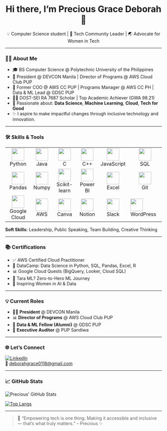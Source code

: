 <h1 align="center">Hi there, I’m Precious Grace Deborah 👋</h1>
<p align="center">
  💡 Computer Science student | 🚀 Tech Community Leader | 🌏 Advocate for Women in Tech
</p>

---

### 👩‍💻 About Me

- 🎓 BS Computer Science @ Polytechnic University of the Philippines  
- 🌟 President @ DEVCON Manila | Director of Programs @ AWS Cloud Club PUP  
- 🧠 Former COO @ AWS CC PUP | Programs Manager @ AWS CC PH | Data & ML Lead @ GDSC PUP  
- 👩‍🔬 DOST-SEI RA 7687 Scholar | Top Academic Achiever (GWA 98.21)  
- 🤖 Passionate about: **Data Science**, **Machine Learning**, **Cloud**, **Tech for Good**  
- ✨ I aspire to make impactful changes through inclusive technology and innovation.  

---

### 🛠️ Skills & Tools

<table>
  <tr>
    <td align="center"><img src="https://cdn.jsdelivr.net/gh/devicons/devicon/icons/python/python-original.svg" width="40"/><br/>Python</td>
    <td align="center"><img src="https://cdn.jsdelivr.net/gh/devicons/devicon/icons/java/java-original.svg" width="40"/><br/>Java</td>
    <td align="center"><img src="https://cdn.jsdelivr.net/gh/devicons/devicon/icons/c/c-original.svg" width="40"/><br/>C</td>
    <td align="center"><img src="https://cdn.jsdelivr.net/gh/devicons/devicon/icons/cplusplus/cplusplus-original.svg" width="40"/><br/>C++</td>
    <td align="center"><img src="https://cdn.jsdelivr.net/gh/devicons/devicon/icons/javascript/javascript-original.svg" width="40"/><br/>JavaScript</td>
    <td align="center"><img src="https://cdn.jsdelivr.net/gh/devicons/devicon/icons/mysql/mysql-original.svg" width="40"/><br/>SQL</td>
  </tr>
  <tr>
    <td align="center"><img src="https://cdn.jsdelivr.net/gh/devicons/devicon/icons/pandas/pandas-original.svg" width="40"/><br/>Pandas</td>
    <td align="center"><img src="https://cdn.jsdelivr.net/gh/devicons/devicon/icons/numpy/numpy-original.svg" width="40"/><br/>Numpy</td>
    <td align="center"><img src="https://upload.wikimedia.org/wikipedia/commons/0/05/Scikit_learn_logo_small.svg" width="40"/><br/>Scikit-learn</td>
    <td align="center"><img src="https://img.icons8.com/color/48/000000/power-bi.png" width="40"/><br/>Power BI</td>
    <td align="center"><img src="https://img.icons8.com/color/48/000000/microsoft-excel-2019--v1.png" width="40"/><br/>Excel</td>
    <td align="center"><img src="https://cdn.jsdelivr.net/gh/devicons/devicon/icons/git/git-original.svg" width="40"/><br/>Git</td>
  </tr>
  <tr>
    <td align="center"><img src="https://cdn.jsdelivr.net/gh/devicons/devicon/icons/googlecloud/googlecloud-original.svg" width="40"/><br/>Google Cloud</td>
    <td align="center"><img src="https://cdn.jsdelivr.net/gh/devicons/devicon/icons/amazonwebservices/amazonwebservices-original.svg" width="40"/><br/>AWS</td>
    <td align="center"><img src="https://img.icons8.com/color/48/000000/canva.png" width="40"/><br/>Canva</td>
    <td align="center"><img src="https://img.icons8.com/ios-filled/50/000000/notion.png" width="40"/><br/>Notion</td>
    <td align="center"><img src="https://img.icons8.com/color/48/000000/slack-new.png" width="40"/><br/>Slack</td>
   <td><img src="https://cdn.jsdelivr.net/gh/devicons/devicon/icons/wordpress/wordpress-plain.svg" width="40"/> WordPress</td>
  </tr>
</table>

**Soft Skills:** Leadership, Public Speaking, Team Building, Creative Thinking

---

### 📚 Certifications

- ✅ AWS Certified Cloud Practitioner  
- 🧠 DataCamp: Data Science in Python, SQL, Pandas, Excel, R  
- 📊 Google Cloud Quests (BigQuery, Looker, Cloud SQL)  
- 🧠 Tara ML? Zero-to-Hero ML Journey  
- 🎤 Inspiring Women in AI & Data  

---

### 💡 Current Roles

- 👩‍💼 **President** @ DEVCON Manila  
- 📊 **Director of Programs** @ AWS Cloud Club PUP  
- 🧠 **Data & ML Fellow (Alumni)** @ GDSC PUP  
- 🎤 **Executive Auditor** @ PUP Sandiwa  

---

### 🌐 Let’s Connect

[![LinkedIn](https://img.shields.io/badge/-LinkedIn-blue?logo=linkedin&logoColor=white)](https://linkedin.com/in/your-link-here)  
📧 deborahgrace0118@gmail.com  

---

### 📈 GitHub Stats

![Precious' GitHub Stats](https://github-readme-stats.vercel.app/api?username=Precious-Manucom&show_icons=true&theme=radical)  

[![Top Langs](https://github-readme-stats.vercel.app/api/top-langs/?username=Precious-Manucom&layout=compact)](https://github.com/Precious-Manucom)  

---

> 💬 “Empowering tech is one thing. Making it accessible and inclusive — that’s what truly matters.” – Precious ✨
